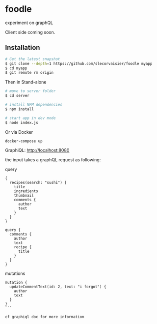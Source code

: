 # foodle
experiment on graphQL

Client side coming soon.

## Installation

```bash
# Get the latest snapshot
$ git clone --depth=1 https://github.com/slecorvaisier/foodle myapp
$ cd myapp
$ git remote rm origin
```

Then in Stand-alone
```bash
# move to server folder
$ cd server

# install NPM dependencies
$ npm install

# start app in dev mode
$ node index.js
```

Or via Docker
```bash
docker-compose up
```

GraphiQL:
<http://localhost:8080>

the input takes a graphQL request as following:

query
```
{
  recipes(search: "sushi") {
    title
    ingredients
    thumbnail
    comments {
      author
      text
    }
  }
}

query {
  comments {
    author
    text
    recipe {
      title
    }
  }
}
````

mutations
````
mutation {
  updateCommentText(id: 2, text: "i forgot") {
  	author
    text
  }
}
```

cf graphiql doc for more information
